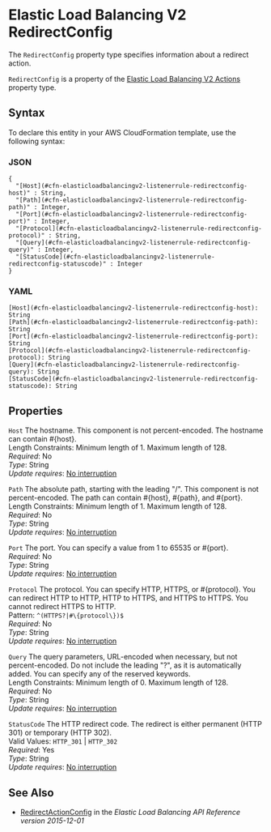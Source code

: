 # Elastic Load Balancing V2 RedirectConfig<a name="aws-properties-elasticloadbalancingv2-listenerrule-redirectconfig"></a>

<a name="aws-properties-elasticloadbalancingv2-listenerrule-redirectconfig-description"></a>The `RedirectConfig` property type specifies information about a redirect action\.

<a name="aws-properties-elasticloadbalancingv2-listenerrule-redirectconfig-inheritance"></a> `RedirectConfig` is a property of the [Elastic Load Balancing V2 Actions](aws-properties-elasticloadbalancingv2-listenerrule-actions.md) property type\.

## Syntax<a name="aws-properties-elasticloadbalancingv2-listenerrule-redirectconfig-syntax"></a>

To declare this entity in your AWS CloudFormation template, use the following syntax:

### JSON<a name="aws-properties-elasticloadbalancingv2-listenerrule-redirectconfig-syntax.json"></a>

```
{
  "[Host](#cfn-elasticloadbalancingv2-listenerrule-redirectconfig-host)" : String,
  "[Path](#cfn-elasticloadbalancingv2-listenerrule-redirectconfig-path)" : Integer,
  "[Port](#cfn-elasticloadbalancingv2-listenerrule-redirectconfig-port)" : Integer,
  "[Protocol](#cfn-elasticloadbalancingv2-listenerrule-redirectconfig-protocol)" : String,
  "[Query](#cfn-elasticloadbalancingv2-listenerrule-redirectconfig-query)" : Integer,
  "[StatusCode](#cfn-elasticloadbalancingv2-listenerrule-redirectconfig-statuscode)" : Integer
}
```

### YAML<a name="aws-properties-elasticloadbalancingv2-listenerrule-redirectconfig-syntax.yaml"></a>

```
[Host](#cfn-elasticloadbalancingv2-listenerrule-redirectconfig-host): String
[Path](#cfn-elasticloadbalancingv2-listenerrule-redirectconfig-path): String
[Port](#cfn-elasticloadbalancingv2-listenerrule-redirectconfig-port): String
[Protocol](#cfn-elasticloadbalancingv2-listenerrule-redirectconfig-protocol): String
[Query](#cfn-elasticloadbalancingv2-listenerrule-redirectconfig-query): String
[StatusCode](#cfn-elasticloadbalancingv2-listenerrule-redirectconfig-statuscode): String
```

## Properties<a name="aws-properties-elasticloadbalancingv2-listenerrule-redirectconfig-properties"></a>

`Host`  <a name="cfn-elasticloadbalancingv2-listenerrule-redirectconfig-host"></a>
The hostname\. This component is not percent\-encoded\. The hostname can contain \#\{host\}\.  
Length Constraints: Minimum length of 1\. Maximum length of 128\.  
 *Required*: No  
 *Type*: String  
*Update requires*: [No interruption](using-cfn-updating-stacks-update-behaviors.md#update-no-interrupt)

`Path`  <a name="cfn-elasticloadbalancingv2-listenerrule-redirectconfig-path"></a>
The absolute path, starting with the leading "/"\. This component is not percent\-encoded\. The path can contain \#\{host\}, \#\{path\}, and \#\{port\}\.  
Length Constraints: Minimum length of 1\. Maximum length of 128\.  
 *Required*: No  
 *Type*: String  
*Update requires*: [No interruption](using-cfn-updating-stacks-update-behaviors.md#update-no-interrupt)

`Port`  <a name="cfn-elasticloadbalancingv2-listenerrule-redirectconfig-port"></a>
The port\. You can specify a value from 1 to 65535 or \#\{port\}\.  
 *Required*: No  
 *Type*: String  
*Update requires*: [No interruption](using-cfn-updating-stacks-update-behaviors.md#update-no-interrupt)

`Protocol`  <a name="cfn-elasticloadbalancingv2-listenerrule-redirectconfig-protocol"></a>
The protocol\. You can specify HTTP, HTTPS, or \#\{protocol\}\. You can redirect HTTP to HTTP, HTTP to HTTPS, and HTTPS to HTTPS\. You cannot redirect HTTPS to HTTP\.  
Pattern: `^(HTTPS?|#\{protocol\})$`  
 *Required*: No  
 *Type*: String  
*Update requires*: [No interruption](using-cfn-updating-stacks-update-behaviors.md#update-no-interrupt)

`Query`  <a name="cfn-elasticloadbalancingv2-listenerrule-redirectconfig-query"></a>
The query parameters, URL\-encoded when necessary, but not percent\-encoded\. Do not include the leading "?", as it is automatically added\. You can specify any of the reserved keywords\.  
Length Constraints: Minimum length of 0\. Maximum length of 128\.  
 *Required*: No  
 *Type*: String  
*Update requires*: [No interruption](using-cfn-updating-stacks-update-behaviors.md#update-no-interrupt)

`StatusCode`  <a name="cfn-elasticloadbalancingv2-listenerrule-redirectconfig-statuscode"></a>
The HTTP redirect code\. The redirect is either permanent \(HTTP 301\) or temporary \(HTTP 302\)\.  
Valid Values: `HTTP_301` \| `HTTP_302`  
 *Required*: Yes  
 *Type*: String  
*Update requires*: [No interruption](using-cfn-updating-stacks-update-behaviors.md#update-no-interrupt)

## See Also<a name="aws-properties-elasticloadbalancingv2-listenerrule-redirectconfig-seealso"></a>
+ [RedirectActionConfig](https://docs.aws.amazon.com/elasticloadbalancing/latest/APIReference/API_RedirectActionConfig.html) in the *Elastic Load Balancing API Reference version 2015\-12\-01*
